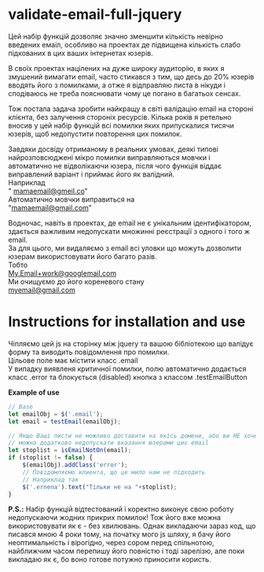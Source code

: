 # validate-email-full-jquery

Цей набір функцій дозволяє значно зменшити кількість невірно введених емаіл, особливо на проектах де підвищена кількість слабо підкованих в цих ваших інтернетах юзерів.  

В своїх проектах націлених на дуже широку аудиторію, в яких я змушений вимагати email, часто стикався з тим, що десь до 20% юзерів вводять його з помилками, а отже я відправляю листа в нікуди і сподіваюсь не треба пояснювати чому це погано в багатьох сенсах.  

Тож постала задача зробити найкращу в світі валідацію email на стороні клієнта, без залучення стороніх ресурсів. Кілька років я ретельно вносив у цей набір функцій всі помилки яких припускалися тисячи юзерів, щоб недопустити  повторення цих помилок.  

Завдяки досвіду отриманому в реальних умовах, деякі типові найрозповсюджені мікро помилки виправляються мовчки і автоматично не відволікаючи юзера, після чого функція віддає виправлений варіант і приймає його як валідний.  
Наприклад  
" mamaemail@gmeil.co"  
Автоматично мовчки виправиться на  
"mamaemail@gmail.com"  

Водночас, навіть в проектах, де email не є унікальним ідентифікатором, здається важливим недопускати множинні реєстрації з одного і того ж email.  
За для цього, ми видаляємо з email всі уловки що можуть дозволити юзерам використовувати його багато разів.  
Тобто  
My.Email+work@googlemail.com  
Ми очищуємо до його кореневого стану  
myemail@gmail.com  


# Instructions for installation and use
Чіпляємо цей js на сторінку між jquery та вашою бібліотекою що валідує форму та виводить повідомлення про помилки.  
Цільове поле має містити класс .email  
У випадку виявленя критичної помилки, полю автоматично додається класс .error та блокується (disabled) кнопка з классом .testEmailButton  


**Example of use**
```js
// Base
let emailObj = $('.email');
let email = testEmail(emailObj);

// Якщо Ваші листи не можливо доставити на якісь домени, або ви НЕ хочете доставляти на них
// можна додатково недопускати вказання юзерами цих email
let stoplist = isEmailNotOn(email);
if (stoplist != false) {
    $(emailObj).addClass('error');
    // Повідомляємо клиента, що це мило нам не підходить
    // Наприклад так
    $('.ernena').text("Тільки не на "+stoplist);
}

```

**P.S.:** Набір функцій відтестований і коректно виконує свою роботу недопускаючи жодних прикрих помилок! Тож його вже можна використовувати як є - без хвилювань. Однак викладаючи зараз код, що писався мною 4 роки тому, на початку мого js шляху, я бачу його неоптимальність і вірогідно, через сором перед спільнотою, найближчим часом перепишу його повністю і тоді зарелізю, але поки викладаю як є, бо воно готове потужно приносити користь.  